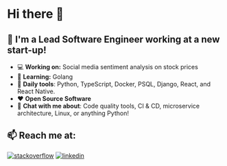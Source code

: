 # Hi there 👋

## 🚀 I'm a Lead Software Engineer working at a new start-up!

- 💻 **Working on:** Social media sentiment analysis on stock prices
- 🌱 **Learning:** Golang
- 🔧 **Daily tools**: Python, TypeScript, Docker, PSQL, Django, React, and React Native.
- ❤️ **Open Source Software**
- 💬 **Chat with me about**: Code quality tools, CI & CD, microservice architecture, Linux, or anything Python!

## 📫 Reach me at:
[![stackoverflow](https://img.shields.io/static/v1?style=flat-square&logo=stackoverflow&label=&message=@rhys&color=5b5b5b&labelColor=5b5b5b)](https://stackoverflow.com/users/14215579/rhys)
[![linkedin](https://img.shields.io/static/v1?style=flat-square&logo=linkedin&label=&message=@rhysh&color=5b5b5b&labelColor=5b5b5b)](https://www.linkedin.com/in/rhysh/)
